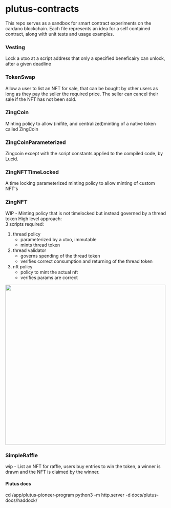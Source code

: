 # plutus-contracts

This repo serves as a sandbox for smart contract experiments on the cardano blockchain. Each file represents an idea for a self contained contract, along with unit tests and usage examples.

### Vesting
Lock a utxo at a script address that only a specified beneficairy can unlock, after a given deadline

### TokenSwap
Allow a user to list an NFT for sale, that can be bought by other users as long as they pay the seller the required price. The seller can cancel their sale if the NFT has not been sold. 

### ZingCoin
Minting policy to allow (inifite, and centralized)minting of a native token called ZingCoin

### ZingCoinParameterized
Zingcoin except with the script constants applied to the compiled code, by Lucid.

### ZingNFTTimeLocked
A time locking parameterized minting policy to allow minting of custom NFT's

### ZingNFT
WIP - Minting policy that is not timelocked but instead governed by a thread token
High level approach:    
3 scripts required:
1. thread policy
    - parameterized by a utxo, immutable
    - mints thread token
2. thread validator
    - governs spending of the thread token
    - verifies correct consumption and returning of the thread token
3. nft policy
    - policy to mint the actual nft
    - verifies params are correct

<img src="https://lh3.googleusercontent.com/fife/APg5EObOepa5HKORiiTfKKD8Jl0QlI5a0VOnWwNcYMw2O_5tlpAnbvUsj1lFcUZqLRtBX49zimh4ppoE30Ky9mj-iaIaB3ZJfN3yGCchOHC_E-MuvPqQLjWF9tos-CJBewc6D7yJp6styB8YKrI6HpdtH3Hzlw9b1FrpUTDXsABpFr5nFXQDtD8lAg1Dg9XG3uNaCTCxJM8s2BeHXwB_xcunf3ziFzsq06OdYO6C04GuCKuKwfug0jA6UqKLhUhM-EFa-u5BtbJ-FbydQ4JlWc9W3tbEZ25jqI7KYknvTKDNhPrMhQM_J47YOBoDDitUY39crl1HpyRHbekuVdu9jTWAbEv7GPXf0_ok55RBgsFh6xZC20QPB70uZ5NxMXK4qOXB0mknfH_Q5mMyfsZMNjuMYiU7nVhOqymwBYPtSbLYEEXHoojvswmM6khRu5230c08S-oDqVGDcwlqgfFmLXViyUCx7-VIWskF1VTVaOqrkRPgKo6idCfkzrZQSCPO3APBPLFpvTXZ5gW0l01hIzOwmQpffBMRd-X66_qdDHHAydLEOTqJSMy63cQ2gGpiO_KAWkkhoNNYAJlEuf-CH_f12O7H6M12KSzULZZ3oK0yCJkj00JhbvMzgRiUPEMFCd4u7WmvlMHeAWnx-peCkc2Bza0IBL4FJ00rEoiyp5uPU17yPgyUh9MN_mr4JjCotXMVa1SJhd8rClf8jOcuxc5CqMk8OHJaSl8x8oH5HcP1Y5v41IGyabPTTamWKo-55rcCyqq4fq7XNOOTcqdY3o_FIQZxrhyelSPXwq6ZQksGnP8oyIhX53qOipENadTvhKGPVeuTat3IYEUugryuF-JBLifso3J6RMWt_yyr38PLaAxpByc7QeB6ABmqg2zA4ciupojWYbDJjgn4PIgD40_vbW4_w-mVr-96i4jAZlSYAPGD7uaLxlCooHlCF34gqNJiSHTWKcDwLVqGxom_gPSJ84O2Sn6QwyMkoIxEdHXZ__FafNPRTdv20v9JMG7AfpBT4mVgbcasfbgIr4qP8UUnHQ=w1920-h1080" width="500"/>


### SimpleRaffle
wip - List an NFT for raffle, users buy entries to win the token, a winner is drawn and the NFT is claimed by the winner. 


#### Plutus docs
cd /app/plutus-pioneer-program 
python3 -m http.server -d docs/plutus-docs/haddock/